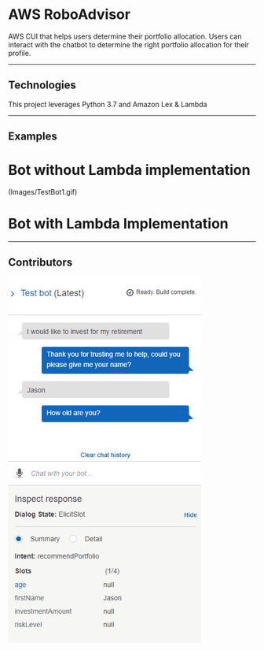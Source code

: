 # AWS RoboAdvisor
 AWS CUI that helps users determine their portfolio allocation. Users can interact with the chatbot to determine the right portfolio allocation for their profile. 


--- 

## Technologies

This project leverages Python 3.7 and Amazon Lex & Lambda

---

## Examples

# Bot without Lambda implementation
(Images/TestBot1.gif)

# Bot with Lambda Implementation



---


## Contributors







![](Images/TestBot1.gif)
